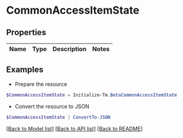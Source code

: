 # CommonAccessItemState
## Properties

Name | Type | Description | Notes
------------ | ------------- | ------------- | -------------

## Examples

- Prepare the resource
```powershell
$CommonAccessItemState = Initialize-Tm.BetaCommonAccessItemState 
```

- Convert the resource to JSON
```powershell
$CommonAccessItemState | ConvertTo-JSON
```

[[Back to Model list]](../README.md#documentation-for-models) [[Back to API list]](../README.md#documentation-for-api-endpoints) [[Back to README]](../README.md)

